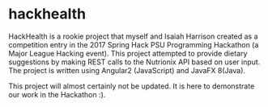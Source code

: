 # hackhealth

HackHealth is a rookie project that myself and Isaiah Harrison created as a competition entry in the 2017 Spring Hack PSU Programming Hackathon (a Major League Hacking event).
This project attempted to provide dietary suggestions by making REST calls to the Nutrionix API based on user input.
The project is written using Angular2 (JavaScript) and JavaFX 8(Java).

This project will almost certainly not be updated. It is here to demonstrate our work in the Hackathon :).